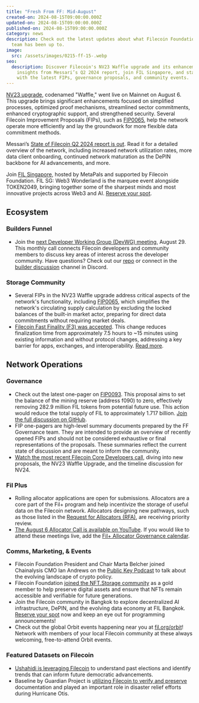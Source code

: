 ```yaml
---
title: "Fresh From FF: Mid-August"
created-on: 2024-08-15T09:00:00.000Z
updated-on: 2024-08-15T09:00:00.000Z
published-on: 2024-08-15T09:00:00.000Z
category: news
description: Check out the latest updates about what Filecoin Foundation
  team has been up to.
image:
  src: /assets/images/0215-ff-15-.webp
seo:
  description: Discover Filecoin's NV23 Waffle upgrade and its enhancements. Get
    insights from Messari’s Q2 2024 report, join FIL Singapore, and stay updated
    with the latest FIPs, governance proposals, and community events.
---
```


[NV23 upgrade](https://www.fil.org/blog/announcing-the-filecoin-nv23-waffle-upgrade-enhancing-filecoins-efficiency-and-security?utm_source=upload.fil.org&utm_medium=referral&utm_campaign=network-insights-from-messari-s-q2-2024-filecoin-report), codenamed "Waffle," went live on Mainnet on August 6. This upgrade brings significant enhancements focused on simplified processes, optimized proof mechanisms, streamlined sector commitments, enhanced cryptographic support, and strengthened security. Several Filecoin Improvement Proposals (FIPs), such as [FIP0065](https://github.com/filecoin-project/FIPs/blob/master/FIPS/fip-0065.md?utm_source=upload.fil.org&utm_medium=referral&utm_campaign=network-insights-from-messari-s-q2-2024-filecoin-report), help the network operate more efficiently and lay the groundwork for more flexible data commitment methods.

Messari’s [State of Filecoin Q2 2024 report is out](https://messari.io/report/state-of-filecoin-q2-2024). Read it for a detailed overview of the network, including increased network utilization rates, more data client onboarding, continued network maturation as the DePIN backbone for AI advancements, and more.

Join [FIL Singapore](https://www.fil.org/events/fil-singapore-alongside-token2049-2024), hosted by MetaPals and supported by Filecoin Foundation. FIL SG: Web3 Wonderland is the marquee event alongside TOKEN2049, bringing together some of the sharpest minds and most innovative projects across Web3 and AI. [Reserve your spot](https://lu.ma/escdw9dx?tk=LRE4fg).

## Ecosystem

### Builders Funnel

- Join the [next Developer Working Group (DevWG) meeting](https://lu.ma/n1qa6gj6), August 29. This monthly call connects Filecoin developers and community members to discuss key areas of interest across the developer community. Have questions? Check out our [repo](https://github.com/filecoin-project/DeveloperWG) or connect in the [builder discussion](https://discord.com/channels/1210612276357500978/1234888399647801426) channel in Discord.

### Storage Community

- Several FIPs in the NV23 Waffle upgrade address critical aspects of the network's functionality, including [FIP0065](https://github.com/filecoin-project/FIPs/blob/master/FIPS/fip-0065.md), which simplifies the network's circulating supply calculation by excluding the locked balances of the built-in market actor, preparing for direct data commitments without requiring market deals.
- [Filecoin Fast Finality (F3) was accepted](https://x.com/FilFoundation/status/1821594124581048654). This change reduces finalization time from approximately 7.5 hours to ~15 minutes using existing information and without protocol changes, addressing a key barrier for apps, exchanges, and interoperability. [Read more](https://github.com/filecoin-project/FIPs/blob/master/FIPS/fip-0086.md).

## Network Operations

### Governance

- Check out the latest one-pager on [FIP0093](https://x.com/fil_gov/status/1821976035644338597). This proposal aims to set the balance of the mining reserve (address f090) to zero, effectively removing 282.9 million FIL tokens from potential future use. This action would reduce the total supply of FIL to approximately 1.717 billion. [Join the full discussion on GitHub](https://github.com/filecoin-project/FIPs/discussions/1030).
- FIP one-pagers are high-level summary documents prepared by the FF Governance team. They are intended to provide an overview of recently opened FIPs and should not be considered exhaustive or final representations of the proposals. These summaries reflect the current state of discussion and are meant to inform the community.
- [Watch the most recent Filecoin Core Developers call](https://youtu.be/ibkfXroadU8?feature=shared), diving into new proposals, the NV23 Waffle Upgrade, and the timeline discussion for NV24.

### Fil Plus

- Rolling allocator applications are open for submissions. Allocators are a core part of the Fil+ program and help incentivize the storage of useful data on the Filecoin network. Allocators designing new pathways, such as those listed in the [Request for Allocators (RFA)](https://blog.allocator.tech/2024/05/rolling-applications-are-open-for.html?utm_source=upload.fil.org&utm_medium=referral&utm_campaign=network-insights-from-messari-s-q2-2024-filecoin-report), are receiving priority review.
- [The August 6 Allocator Call is available on YouTube](https://youtu.be/wvsaEgabhc8). If you would like to attend these meetings live, add the [Fil+ Allocator Governance calendar](https://calendar.google.com/calendar/embed?src=c_k1gkfoom17g0j8c6bam6uf43j0%40group.calendar.google.com&ctz=America%2FLos_Angeles).

### Comms, Marketing, & Events

- Filecoin Foundation President and Chair Marta Belcher joined Chainalysis CMO Ian Andrews on the [Public Key Podcast](https://www.chainalysis.com/blog/ipfs-filecoin-and-crypto-policy-developments-ep-121/) to talk about the evolving landscape of crypto policy.
- Filecoin Foundation [joined the NFT.Storage community](https://nft.storage/blog/filecoin-foundation-joins-the-nft-storage-community) as a gold member to help preserve digital assets and ensure that NFTs remain accessible and verifiable for future generations.
- Join the Filecoin community in Bangkok to explore decentralized AI infrastructure, DePIN, and the evolving data economy at FIL Bangkok. [Reserve your spot](https://fil.org/events/fil-bangkok) now and keep an eye out for programming announcements!
- Check out the global Orbit events happening near you at [fil.org/orbit](http://fil.org/orbit)! Network with members of your local Filecoin community at these always welcoming, free-to-attend Orbit events.

### Featured Datasets on Filecoin

- [Ushahidi is leveraging Filecoin](https://x.com/FilFoundation/status/1821581405714784429) to understand past elections and identify trends that can inform future democratic advancements.
- Baseline by Guardian Project is [utilizing Filecoin to verify and preserve](https://x.com/FilFoundation/status/1819057414856958141) documentation and played an important role in disaster relief efforts during Hurricane Otis.
